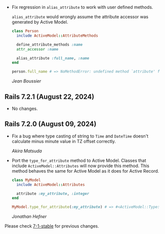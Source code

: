 *   Fix regression in `alias_attribute` to work with user defined methods.

    `alias_attribute` would wrongly assume the attribute accessor was generated by Active Model.

    ```ruby
    class Person
      include ActiveModel::AttributeMethods

      define_attribute_methods :name
      attr_accessor :name

      alias_attribute :full_name, :name
    end

    person.full_name # => NoMethodError: undefined method `attribute' for an instance of Person
    ```

    *Jean Boussier*

## Rails 7.2.1 (August 22, 2024) ##

*   No changes.


## Rails 7.2.0 (August 09, 2024) ##

*   Fix a bug where type casting of string to `Time` and `DateTime` doesn't
    calculate minus minute value in TZ offset correctly.

    *Akira Matsuda*

*   Port the `type_for_attribute` method to Active Model. Classes that include
    `ActiveModel::Attributes` will now provide this method. This method behaves
    the same for Active Model as it does for Active Record.

      ```ruby
      class MyModel
        include ActiveModel::Attributes

        attribute :my_attribute, :integer
      end

      MyModel.type_for_attribute(:my_attribute) # => #<ActiveModel::Type::Integer ...>
      ```

    *Jonathan Hefner*

Please check [7-1-stable](https://github.com/rails/rails/blob/7-1-stable/activemodel/CHANGELOG.md) for previous changes.
